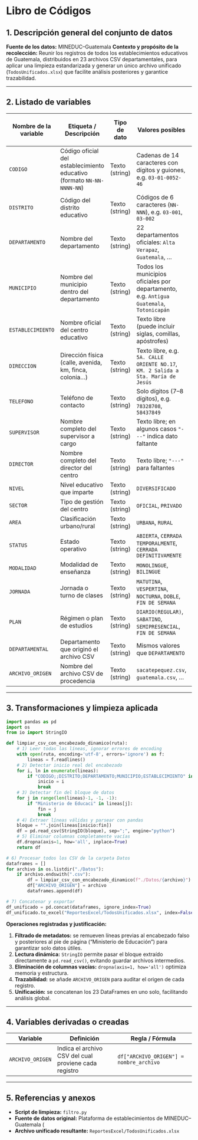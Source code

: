 # Libro de Códigos

## 1. Descripción general del conjunto de datos

**Fuente de los datos:** MINEDUC–Guatemala
**Contexto y propósito de la recolección:**
Reunir los registros de todos los establecimientos educativos de Guatemala, distribuidos en 23 archivos CSV departamentales, para aplicar una limpieza estandarizada y generar un único archivo unificado (`TodosUnificados.xlsx`) que facilite análisis posteriores y garantice trazabilidad.

---

## 2. Listado de variables

| Nombre de la variable | Etiqueta / Descripción                                                 | Tipo de dato   | Valores posibles                                                                         | Códigos de valores faltantes |
| --------------------- | ---------------------------------------------------------------------- | -------------- | ---------------------------------------------------------------------------------------- | ---------------------------- |
| `CODIGO`              | Código oficial del establecimiento educativo (formato `NN-NN-NNNN-NN`) | Texto (string) | Cadenas de 14 caracteres con dígitos y guiones, e.g. `03-01-0052-46`                     | `NaN`                        |
| `DISTRITO`            | Código del distrito educativo                                          | Texto (string) | Códigos de 6 caracteres (`NN-NNN`), e.g. `03-001`, `03-002`                              | `NaN`                        |
| `DEPARTAMENTO`        | Nombre del departamento                                                | Texto (string) | 22 departamentos oficiales: `Alta Verapaz`, `Guatemala`, …                               | `NaN`                        |
| `MUNICIPIO`           | Nombre del municipio dentro del departamento                           | Texto (string) | Todos los municipios oficiales por departamento, e.g. `Antigua Guatemala`, `Totonicapán` | `NaN`                        |
| `ESTABLECIMIENTO`     | Nombre oficial del centro educativo                                    | Texto (string) | Texto libre (puede incluir siglas, comillas, apóstrofes)                                 | `NaN`                        |
| `DIRECCION`           | Dirección física (calle, avenida, km, finca, colonia…)                 | Texto (string) | Texto libre, e.g. `5A. CALLE ORIENTE NO.17`, `KM. 2 Salida a Sta. María de Jesús`        | `NaN`                        |
| `TELEFONO`            | Teléfono de contacto                                                   | Texto (string) | Solo dígitos (7–8 dígitos), e.g. `78328708`, `58437849`                                  | `NaN`                        |
| `SUPERVISOR`          | Nombre completo del supervisor a cargo                                 | Texto (string) | Texto libre; en algunos casos `"---"` indica dato faltante                               | `NaN`, `"---"`               |
| `DIRECTOR`            | Nombre completo del director del centro                                | Texto (string) | Texto libre; `"---"` para faltantes                                                      | `NaN`, `"---"`               |
| `NIVEL`               | Nivel educativo que imparte                                            | Texto (string) | `DIVERSIFICADO`                                                                          | `NaN`                        |
| `SECTOR`              | Tipo de gestión del centro                                             | Texto (string) | `OFICIAL`, `PRIVADO`                                                                     | `NaN`                        |
| `AREA`                | Clasificación urbano/rural                                             | Texto (string) | `URBANA`, `RURAL`                                                                        | `NaN`                        |
| `STATUS`              | Estado operativo                                                       | Texto (string) | `ABIERTA`, `CERRADA TEMPORALMENTE`, `CERRADA DEFINITIVAMENTE`                            | `NaN`                        |
| `MODALIDAD`           | Modalidad de enseñanza                                                 | Texto (string) | `MONOLINGUE`, `BILINGUE`                                                                 | `NaN`                        |
| `JORNADA`             | Jornada o turno de clases                                              | Texto (string) | `MATUTINA`, `VESPERTINA`, `NOCTURNA`, `DOBLE`, `FIN DE SEMANA`                           | `NaN`                        |
| `PLAN`                | Régimen o plan de estudios                                             | Texto (string) | `DIARIO(REGULAR)`, `SABATINO`, `SEMIPRESENCIAL`, `FIN DE SEMANA`                         | `NaN`                        |
| `DEPARTAMENTAL`       | Departamento que originó el archivo CSV                                | Texto (string) | Mismos valores que `DEPARTAMENTO`                                                        | `NaN`                        |
| `ARCHIVO_ORIGEN`      | Nombre del archivo CSV de procedencia                                  | Texto (string) | `sacatepequez.csv`, `guatemala.csv`, …                                                   | `NaN`                        |

---

## 3. Transformaciones y limpieza aplicada

```python
import pandas as pd
import os
from io import StringIO

def limpiar_csv_con_encabezado_dinamico(ruta):
    # 1) Leer todas las líneas, ignorar errores de encoding
    with open(ruta, encoding='utf-8', errors='ignore') as f:
        lineas = f.readlines()
    # 2) Detectar inicio real del encabezado
    for i, ln in enumerate(lineas):
        if "CODIGO;;DISTRITO;DEPARTAMENTO;MUNICIPIO;ESTABLECIMIENTO" in ln:
            inicio = i
            break
    # 3) Detectar fin del bloque de datos
    for j in range(len(lineas)-1, -1, -1):
        if "Ministerio de Educaci" in lineas[j]:
            fin = j
            break
    # 4) Extraer líneas válidas y parsear con pandas
    bloque = "".join(lineas[inicio:fin])
    df = pd.read_csv(StringIO(bloque), sep=";", engine="python")
    # 5) Eliminar columnas completamente vacías
    df.dropna(axis=1, how='all', inplace=True)
    return df

# 6) Procesar todos los CSV de la carpeta Datos
dataframes = []
for archivo in os.listdir("./Datos"):
    if archivo.endswith(".csv"):
        df = limpiar_csv_con_encabezado_dinamico(f"./Datos/{archivo}")
        df["ARCHIVO_ORIGEN"] = archivo
        dataframes.append(df)

# 7) Concatenar y exportar
df_unificado = pd.concat(dataframes, ignore_index=True)
df_unificado.to_excel("ReportesExcel/TodosUnificados.xlsx", index=False)
```

**Operaciones registradas y justificación:**

1. **Filtrado de metadatos:** se remueven líneas previas al encabezado falso y posteriores al pie de página (“Ministerio de Educación”) para garantizar solo datos útiles.
2. **Lectura dinámica:** `StringIO` permite pasar el bloque extraído directamente a `pd.read_csv()`, evitando guardar archivos intermedios.
3. **Eliminación de columnas vacías:** `dropna(axis=1, how='all')` optimiza memoria y estructura.
4. **Trazabilidad:** se añade `ARCHIVO_ORIGEN` para auditar el origen de cada registro.
5. **Unificación:** se concatenan los 23 DataFrames en uno solo, facilitando análisis global.

---

## 4. Variables derivadas o creadas

| Variable         | Definición                                            | Regla / Fórmula                         |
| ---------------- | ----------------------------------------------------- | --------------------------------------- |
| `ARCHIVO_ORIGEN` | Indica el archivo CSV del cual proviene cada registro | `df["ARCHIVO_ORIGEN"] = nombre_archivo` |

---

## 5. Referencias y anexos

* **Script de limpieza:** `filtro.py`
* **Fuente de datos original:** Plataforma de establecimientos de MINEDUC–Guatemala (
* **Archivo unificado resultante:** `ReportesExcel/TodosUnificados.xlsx`
